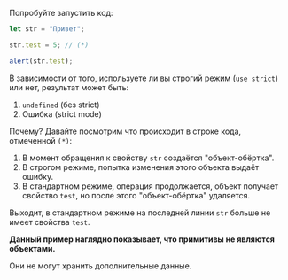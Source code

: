
Попробуйте запустить код:

```js run
let str = "Привет";

str.test = 5; // (*)

alert(str.test);
```

В зависимости от того, используете ли вы cтрогий режим (`use strict`) или нет, результат может быть:
1. `undefined` (без strict)
2. Ошибка (strict mode)

Почему? Давайте посмотрим что происходит в строке кода, отмеченной `(*)`:

1. В момент обращения к свойству `str` создаётся "объект-обёртка".
2. В cтрогом режиме, попытка изменения этого объекта выдаёт ошибку.
3. В стандартном режиме, операция продолжается, объект получает свойство `test`, но после этого "объект-обёртка" удаляется.

Выходит, в стандартном режиме на последней линии `str` больше не имеет свойства `test`.

**Данный пример наглядно показывает, что примитивы не являются объектами.**

Они не могут хранить дополнительные данные.
